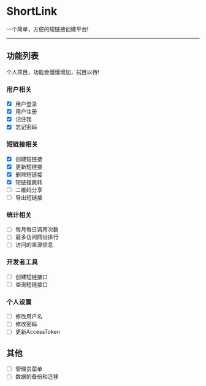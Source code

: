 # ShortLink

一个简单，方便的短链接创建平台!

---

## 功能列表

个人项目，功能会慢慢增加，拭目以待!

### 用户相关

- [x] 用户登录
- [x] 用户注册
- [x] 记住我
- [x] 忘记密码

### 短链接相关

- [x] 创建短链接
- [x] 更新短链接
- [x] 删除短链接
- [x] 短链接跳转
- [ ] 二维码分享
- [ ] 导出短链接

### 统计相关

- [ ] 每月每日调用次数
- [ ] 最多访问网址排行
- [ ] 访问的来源信息

### 开发者工具

- [ ] 创建短链接口
- [ ] 查询短链接口

### 个人设置

- [ ] 修改用户名
- [ ] 修改密码
- [ ] 更新AccessToken

## 其他

- [ ] 管理员菜单
- [ ] 数据的备份和迁移